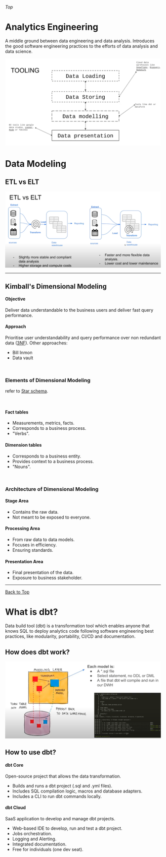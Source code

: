 ###### Top

# Analytics Engineering

A middle ground between data engineering and data analysis.
Introduces the good software engineering practices to the efforts of data analysis and data science.

![](img/tools.png)
<br/>

# Data Modeling

## ETL vs ELT

![](img/etl-elt.png)

---
## Kimball's Dimensional Modeling

#### Objective
Deliver data understandable to the business users and deliver fast query performance.

#### Approach
Prioritise user understandability and query performance over non redundant data ([3NF](https://en.wikipedia.org/wiki/Third_normal_form)).
Other approaches:
- Bill Inmon
- Data vault

<br/>

### Elements of Dimensional Modeling
refer to [Star schema](https://en.wikipedia.org/wiki/Star_schema).

<br/>

#### Fact tables
- Measurements, metrics, facts.
- Corresponds to a business process.
- "Verbs".

#### Dimension tables
- Corresponds to a business entity.
- Provides context to a business process.
- "Nouns".

<br/>

### Architecture of Dimensional Modeling
#### Stage Area
- Contains the raw data.
- Not meant to be exposed to everyone.

#### Processing Area
- From raw data to data models.
- Focuses in efficiency.
- Ensuring standards.

#### Presentation Area
- Final presentation of the data.
- Exposure to business stakeholder.

---
[Back to Top](#Top)
<br/>

# What is dbt?

Data build tool (dbt) is a transformation tool which enables anyone that knows SQL to deploy analytics code following software engineering best practices, like modularity, portability, CI/CD and documentation.

## How does dbt work?

![](img/how-dbt-works.png)
<br/>

## How to use dbt?

#### dbt Core
Open-source project that allows the data transformation.
- Builds and runs a dbt project (.sql and .yml files).
- Includes SQL compilation logic, macros and database adapters.
- Includes a CLI to run dbt commands locally.

#### dbt Cloud
SaaS application to develop and manage dbt projects.
- Web-based IDE to develop, run and test a dbt project.
- Jobs orchestration.
- Logging and Alerting.
- Integrated documentation.
- Free for individuals (one dev seat).





